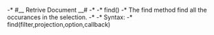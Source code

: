 -* #__ Retrive Document __#
-* 
-*     find() 
-*         The find method find all the occurances in the selection.
-*
-*         Syntax: 
-*              find(filter,projection,option,callback)
